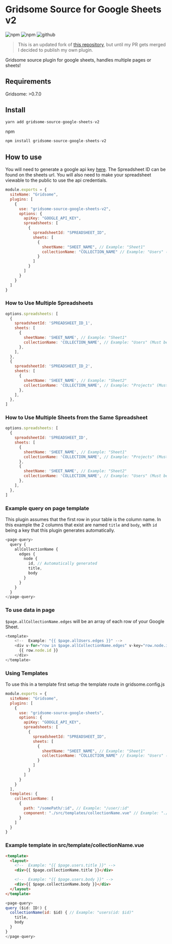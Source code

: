 # Gridsome Source for Google Sheets v2

![npm](https://img.shields.io/npm/dt/gridsome-source-google-sheets-v2)
![npm](https://img.shields.io/npm/v/gridsome-source-google-sheets-v2)
![github](https://img.shields.io/github/package-json/v/IHIutch/gridsome-source-google-sheets)
<br>

> This is an updated fork of [this repository](https://github.com/spenwall/gridsome-source-google-sheets), but until my PR gets merged I decided to publish my own plugin.

Gridsome source plugin for google sheets, handles multiple pages or sheets!

## Requirements

Gridsome: >0.7.0

## Install

```js
yarn add gridsome-source-google-sheets-v2
```

npm

```js
npm install gridsome-source-google-sheets-v2
```

## How to use

You will need to generate a google api key [here](https://console.developers.google.com/apis/credentials). The Spreadsheet ID can be found on the sheets url. You will also need to make your spreadsheet viewable to the public to use the api credentials.

```js
module.exports = {
  siteName: "Gridsome",
  plugins: [
    {
      use: "gridsome-source-google-sheets-v2",
      options: {
        apiKey: "GOOGLE_API_KEY",
        spreadsheets: [
          {
            spreadsheetId: "SPREADSHEET_ID",
            sheets: [
              {
                sheetName: "SHEET_NAME", // Example: "Sheet1"
                collectionName: "COLLECTION_NAME" // Example: "Users" (Must be unique)
              }
            ]
          }
        ]
      }
    }
  ]
}
```

### How to Use Multiple Spreadsheets

```js
options.spreadsheets: [
  {
    spreadsheetId: 'SPREADSHEET_ID_1',
    sheets: [
      {
        sheetName: 'SHEET_NAME', // Example: "Sheet1"
        collectionName: 'COLLECTION_NAME', // Example: "Users" (Must be unique)
      },
    ],
  },
  {
    spreadsheetId: 'SPREADSHEET_ID_2',
    sheets: [
      {
        sheetName: 'SHEET_NAME', // Example: "Sheet2"
        collectionName: 'COLLECTION_NAME', // Example: "Projects" (Must be unique)
      },
    ],
  },
]
```

### How to Use Multiple Sheets from the Same Spreadsheet

```js
options.spreadsheets: [
  {
    spreadsheetId: 'SPREADSHEET_ID',
    sheets: [
      {
        sheetName: 'SHEET_NAME', // Example: "Sheet1"
        collectionName: 'COLLECTION_NAME', // Example: "Projects" (Must be unique)
      },
      {
        sheetName: 'SHEET_NAME', // Example: "Sheet2"
        collectionName: 'COLLECTION_NAME', // Example: "Users" (Must be Unique)
      },
    ],
  },
]
```

### Example query on page template

This plugin assumes that the first row in your table is the column name. In this example the 2 columns that exist are named `title` and `body`, with `id` being a key that this plugin generates automatically.

```js
<page-query>
  query {
    allCollectionName {
      edges {
        node {
          id, // Automatically generated
          title,
          body
        }
      }
    }
  }
</page-query>
```

### To use data in page

`$page.allCollectionName.edges` will be an array of each row of your Google Sheet.

```js
<template>
    <!--  Example: "{{ $page.allUsers.edges }}" -->
    <div v-for="row in $page.allCollectionName.edges" v-key="row.node.id">
      {{ row.node.id }}
    </div>
</template>
```

### Using Templates

To use this in a template first setup the template route in gridsome.config.js

```js
module.exports = {
  siteName: "Gridsome",
  plugins: [
    {
      use: "gridsome-source-google-sheets",
      options: {
        apiKey: "GOOGLE_API_KEY",
        spreadsheets: [
          {
            spreadsheetId: "SPREADSHEET_ID",
            sheets: [
              {
                sheetName: "SHEET_NAME", // Example: "Sheet1"
                collectionName: "COLLECTION_NAME" // Example: "Users" (Must be unique)
              }
            ]
          }
        ]
      }
    }
  ],
  templates: {
    collectionName: [
      {
        path: "/somePath/:id", // Example: "/user/:id"
        component: "./src/templates/collectionName.vue" // Example: "./src/templates/users.vue"
      }
    ]
  }
}
```

### Example template in src/template/collectionName.vue

```html
<template>
  <layout>
    <!--  Example: "{{ $page.users.title }}" -->
    <div>{{ $page.collectionName.title }}</div>

    <!--  Example: "{{ $page.users.body }}" -->
    <div>{{ $page.collectionName.body }}</div>
  </layout>
</template>
```

```js
<page-query>
query ($id: ID!) {
  collectionName(id: $id) { // Example: "users(id: $id)"
    title,
    body
  }
}
</page-query>
```
